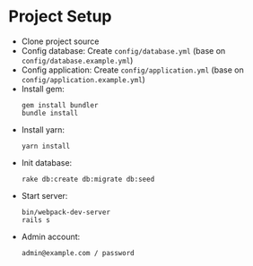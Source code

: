 # Project Setup
- Clone project source
- Config database: Create `config/database.yml` (base on `config/database.example.yml`)
- Config application: Create `config/application.yml` (base on `config/application.example.yml`)
- Install gem:
    ```
    gem install bundler
    bundle install
    ```
- Install yarn:
    ```
    yarn install
    ```
- Init database:
    ```
    rake db:create db:migrate db:seed
    ```
- Start server:
    ```
    bin/webpack-dev-server
    rails s
    ```
- Admin account:
    ```
    admin@example.com / password
    ```
